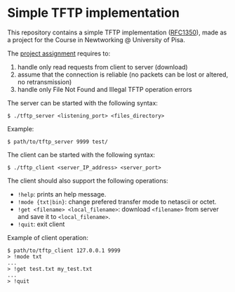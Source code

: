 # Simple TFTP implementation

This repository contains a simple TFTP implementation
([RFC1350](https://tools.ietf.org/html/rfc1350)), made as a project for the
Course in Newtworking @ University of Pisa.

The [project assignment](http://www2.ing.unipi.it/c.vallati/files/reti_2018/Progetto2018.pdf) requires to:
 1. handle only read requests from client to server (download)
 2. assume that the connection is reliable (no packets can be lost or altered,
 no retransmission)
 3. handle only File Not Found and Illegal TFTP operation errors

The server can be started with the following syntax:
```
$ ./tftp_server <listening_port> <files_directory>
```

Example:
```
$ path/to/tftp_server 9999 test/
```

The client can be started with the following syntax:
```
$ ./tftp_client <server_IP_address> <server_port>
```

The client should also support the following operations:
 - `!help`: prints an help message.
 - `!mode {txt|bin}`: change prefered transfer mode to netascii or octet.
 - `!get <filename> <local_filename>`: download `<filename>` from server and 
 save it to `<local_filename>`.
 - `!quit`: exit client

Example of client operation:
```
$ path/to/tftp_client 127.0.0.1 9999
> !mode txt
...
> !get test.txt my_test.txt
...
> !quit
```